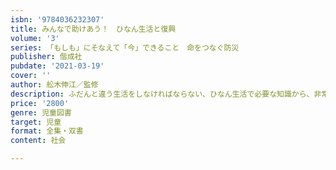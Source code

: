 ```yaml
---
isbn: '9784036232307'
title: みんなで助けあう！　ひなん生活と復興
volume: '3'
series: 「もしも」にそなえて「今」できること　命をつなぐ防災
publisher: 偕成社
pubdate: '2021-03-19'
cover: ''
author: 舩木伸江／監修
description: ふだんと違う生活をしなければならない、ひなん生活で必要な知識から、非常時のSNSなどの情報の正しい活用の仕方を紹介します。
price: '2800'
genre: 児童図書
target: 児童
format: 全集・双書
content: 社会

---
```


